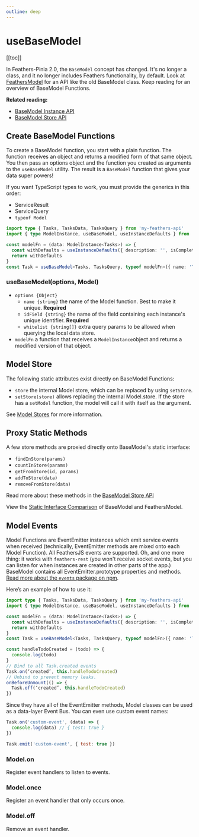 ```yaml
---
outline: deep
---
```


<script setup>
import Badge from '../components/Badge.vue'
import BlockQuote from '../components/BlockQuote.vue'
</script>

# useBaseModel

[[toc]]

In Feathers-Pinia 2.0, the `BaseModel` concept has changed.  It's no longer a class, and it no longer includes Feathers
functionality, by default. Look at [FeathersModel](/guide/use-feathers-model) for an API like the old BaseModel class.
Keep reading for an overview of BaseModel Functions.

**Related reading:**

- [BaseModel Instance API](/guide/use-base-model-instances)
- [BaseModel Store API](/guide/use-base-model-stores)

## Create BaseModel Functions

To create a BaseModel function, you start with a plain function. The function receives an object and returns a
modified form of that same object. You then pass an options object and the function you created as arguments to the
`useBaseModel` utility. The result is a `BaseModel` function that gives your data super powers!

If you want TypeScript types to work, you must provide the generics in this order:

- ServiceResult
- ServiceQuery
- `typeof Model`

<!--@include: ./types-notification.md-->

```ts
import type { Tasks, TasksData, TasksQuery } from 'my-feathers-api'
import { type ModelInstance, useBaseModel, useInstanceDefaults } from 'feathers-pinia'

const modelFn = (data: ModelInstance<Tasks>) => {
  const withDefaults = useInstanceDefaults({ description: '', isComplete: false }, data)
  return withDefaults
}
const Task = useBaseModel<Tasks, TasksQuery, typeof modelFn>({ name: 'Task', idField: '_id' }, modelFn)
```

### useBaseModel(options, Model)

- `options {Object}`
  - `name {string}` the name of the Model function. Best to make it unique. **Required**
  - `idField {string}` the name of the field containing each instance's unique identifier. **Required**
  - `whitelist {string[]}` extra query params to be allowed when querying the local data store.
- `modelFn` a function that receives a `ModelInstance`object and returns a modified version of that object.

## Model Store

The following static attributes exist directly on BaseModel Functions:

- `store` the internal Model store, which can be replaced by using `setStore`.
- `setStore(store)` allows replacing the internal Model.store. If the store has a `setModel` function, the model will
call it with itself as the argument.

See [Model Stores](/guide/model-stores) for more information.

## Proxy Static Methods

A few store methods are proxied directly onto BaseModel's static interface:

- `findInStore(params)`
- `countInStore(params)`
- `getFromStore(id, params)`
- `addToStore(data)`
- `removeFromStore(data)`

Read more about these methods in the [BaseModel Store API](/guide/use-base-model-stores#storage)

View the [Static Interface Comparison](/guide/model-functions#compare-static-properties) of BaseModel and FeathersModel.

## Model Events

Model Functions are EventEmitter instances which emit service events when received (technically, EventEmitter methods
are mixed onto each Model Function). All FeathersJS events are supported. Oh, and one more thing: it works with
`feathers-rest` (you won't receive socket events, but you can listen for when instances are created in other parts of
the app.) BaseModel contains all EventEmitter.prototype properties and methods.
[Read more about the `events` package on npm](https://npmjs.com/package/events).

Here’s an example of how to use it:

<!--@include: ./types-notification.md-->

```ts
import type { Tasks, TasksData, TasksQuery } from 'my-feathers-api'
import { type ModelInstance, useBaseModel, useInstanceDefaults } from 'feathers-pinia'

const modelFn = (data: ModelInstance<Tasks>) => {
  const withDefaults = useInstanceDefaults({ description: '', isComplete: false }, data)
  return withDefaults
}
const Task = useBaseModel<Tasks, TasksQuery, typeof modelFn>({ name: 'Task', idField: '_id' }, modelFn)

const handleTodoCreated = (todo) => {
  console.log(todo)
}
// Bind to all Task.created events
Task.on(‘created’, this.handleTodoCreated)
// Unbind to prevent memory leaks.
onBeforeUnmount(() => {
  Task.off(‘created’, this.handleTodoCreated)
})
```

Since they have all of the EventEmitter methods, Model classes can be used as a data-layer Event Bus. You can even use
custom event names:

```js
Task.on('custom-event', (data) => {
  console.log(data) // { test: true }
})

Task.emit('custom-event', { test: true })
```

### Model.on

Register event handlers to listen to events.

### Model.once

Register an event handler that only occurs once.

### Model.off

Remove an event handler.
